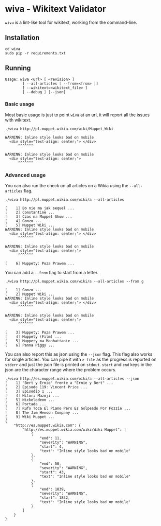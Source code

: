 # wiva - Wikitext Validator 

`wiva` is a lint-like tool for wikitext, working from the command-line. 

## Installation

	cd wiva
	sudo pip -r requirements.txt
	
## Running
	Usage: wiva <url> [ <revision> ]
            [ --all-articles [ --from=<from> ]]
            [ --wikitext=<wikitext_file> ]
            [ --debug ] [--json]
         
### Basic usage
Most basic usage is just to point `wiva` at an url, it will report all the issues with wikitext.
            
	./wiva http://pl.muppet.wikia.com/wiki/Muppet_Wiki 
	             
	WARNING: Inline style looks bad on mobile
	  <div style="text-align: center;"> </div>
	      ^^^^^^^

	WARNING: Inline style looks bad on mobile
	  <div style="text-align: center;">
	      ^^^^^^^
	      
### Advanced usage
You can also run the check on all articles on a Wikia using the `--all-articles` flag.

	./wiva http://pl.muppet.wikia.com/wiki/a --all-articles         
	
	[    1] Bo nie ma jak sequel ...
	[    2] Constantine ...
	[    3] Czas na Muppet Show ...
	[    4] Gonzo ...
	[    5] Muppet Wiki ...
	WARNING: Inline style looks bad on mobile
	  <div style="text-align: center;"> </div>
	      ^^^^^^^

	WARNING: Inline style looks bad on mobile
	  <div style="text-align: center;">
	      ^^^^^^^

	[    6] Muppety: Poza Prawem ...
You can add a `--from` flag to start from a letter.

	./wiva http://pl.muppet.wikia.com/wiki/a --all-articles --from g
	
	[    1] Gonzo ...
	[    2] Muppet Wiki ...
	WARNING: Inline style looks bad on mobile
	  <div style="text-align: center;"> </div>
	      ^^^^^^^

	WARNING: Inline style looks bad on mobile
	  <div style="text-align: center;">
	      ^^^^^^^

	[    3] Muppety: Poza Prawem ...
	[    4] Muppety (Film) ...
	[    5] Muppety na Manhattanie ...
	[    6] Panna Piggy ...

You can also report this as json using the `--json` flag. This flag also works for single articles. You can pipe it with `> file` as the progress is reported on `stderr` and just the json file is printed on `stdout`. `start` and `end` keys in the json are the character range where the problem occurs.

	./wiva http://es.muppet.wikia.com/wiki/a --all-articles --json         
	[    1] "Bert y Ernie" frente a "Ernie y Bert" ...
	[    2] Episode 119: Vincent Price ...
	[    3] Episodio 1 ...
	[    4] Hitori Mazoji ...
	[    5] Nickelodeon ...
	[    6] Portada ...
	[    7] Rufo Toca El Piano Pero Es Golpeado Por Fozzie ...
	[    8] The Jim Henson Company ...
	[    9] Wiki Muppet ...
	{
	    "http://es.muppet.wikia.com": {
	        "http://es.muppet.wikia.com/wiki/Wiki Muppet": [
	            {
	                "end": 11,
	                "severity": "WARNING",
	                "start": 4,
	                "text": "Inline style looks bad on mobile"
	            },
	            {
	                "end": 50,
	                "severity": "WARNING",
	                "start": 43,
	                "text": "Inline style looks bad on mobile"
	            },
	            {
	                "end": 1839,
	                "severity": "WARNING",
	                "start": 1832,
	                "text": "Inline style looks bad on mobile"
	            }
	        ]
	    }
	}

